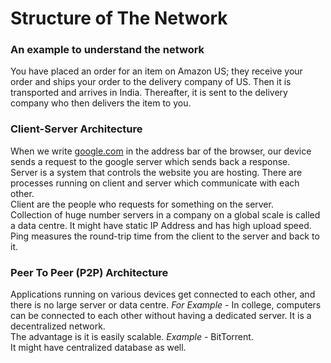 # Structure of The Network

### A**n example to understand the network**

You have placed an order for an item on Amazon US; they receive your order and ships your order to the delivery company of US. Then it is transported and arrives in India. Thereafter, it is sent to the delivery company who then delivers the item to you.

### Client-Server Architecture

When we write [google.com](https://www.google.com/) in the address bar of the browser, our device sends a request to the google server which sends back a response.\
Server is a system that controls the website you are hosting. There are processes running on client and server which communicate with each other.\
Client are the people who requests for something on the server.\
Collection of huge number servers in a company on a global scale is called a data centre. It might have static IP Address and has high upload speed.\
Ping measures the round-trip time from the client to the server and back to it.

### Peer To Peer (P2P) Architecture

Applications running on various devices get connected to each other, and there is no large server or data centre. _For Example_ - In college, computers can be connected to each other without having a dedicated server. It is a decentralized network.\
The advantage is it is easily scalable. _Example_ - BitTorrent.\
It might have centralized database as well.
